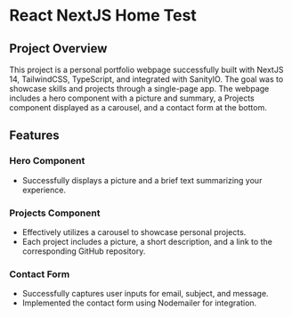 # React NextJS Home Test

## Project Overview

This project is a personal portfolio webpage successfully built with NextJS 14, TailwindCSS, TypeScript, and integrated with SanityIO. The goal was to showcase skills and projects through a single-page app. The webpage includes a hero component with a picture and summary, a Projects component displayed as a carousel, and a contact form at the bottom.

## Features

### Hero Component
- Successfully displays a picture and a brief text summarizing your experience.

### Projects Component
- Effectively utilizes a carousel to showcase personal projects.
- Each project includes a picture, a short description, and a link to the corresponding GitHub repository.

### Contact Form
- Successfully captures user inputs for email, subject, and message.
- Implemented the contact form using Nodemailer for integration.
